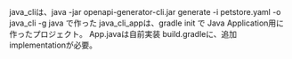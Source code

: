 java_cliは、java -jar openapi-generator-cli.jar generate -i petstore.yaml -o java_cli -g java で作った
java_cli_appは、gradle init で Java Application用に作ったプロジェクト。
  App.javaは自前実装
    build.gradleに、追加implementationが必要。

